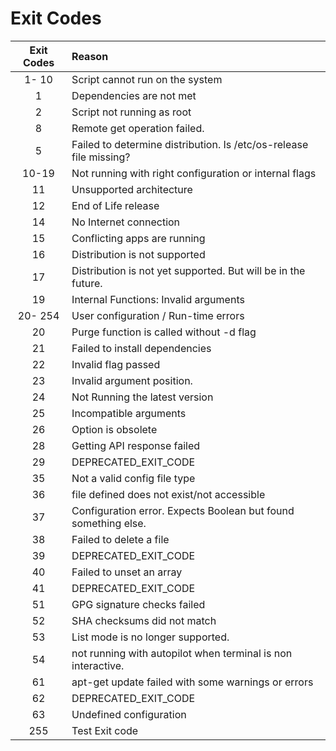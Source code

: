 # Exit Codes

| Exit Codes | Reason |
|:----------:|:-------|
| 1- 10 | Script cannot run on the system |
|  1 | Dependencies are not met |
|  2 | Script not running as root |
|  8 | Remote get operation failed. |
|  5 | Failed to determine distribution. Is /etc/os-release file missing? |
| 10-19 | Not running with right configuration or internal flags |
| 11 | Unsupported architecture |
| 12 | End of Life release |
| 14 | No Internet connection |
| 15 | Conflicting apps are running |
| 16 | Distribution is not supported |
| 17 | Distribution is not yet supported. But will be in the future. |
| 19 | Internal Functions: Invalid arguments |
| 20- 254 | User configuration / Run-time errors |
| 20 | Purge function is  called without -d flag |
| 21 | Failed to install dependencies |
| 22 | Invalid flag passed |
| 23 | Invalid argument position. |
| 24 | Not Running the latest version |
| 25 | Incompatible arguments |
| 26 | Option is obsolete |
| 28 | Getting API response failed |
| 29 | DEPRECATED_EXIT_CODE |
| 35 | Not a valid config file type |
| 36 | file defined does not exist/not accessible |
| 37 | Configuration error. Expects Boolean but found something else. |
| 38 | Failed to delete a file |
| 39 | DEPRECATED_EXIT_CODE |
| 40 | Failed to unset an array |
| 41 | DEPRECATED_EXIT_CODE |
| 51 | GPG signature checks failed |
| 52 | SHA checksums did not match |
| 53 | List mode is no longer supported. |
| 54 | not running with autopilot when terminal is non interactive. |
| 61 | apt-get update failed with some warnings or errors |
| 62 | DEPRECATED_EXIT_CODE |
| 63 | Undefined configuration |
| 255 | Test Exit code |

